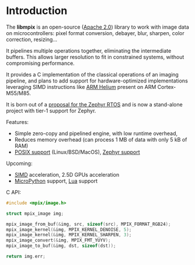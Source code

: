 # Introduction

The **libmpix** is an open-source
([Apache 2.0](https://github.com/libmpix/libmpix/blob/main/LICENSE))
library to work with image data on microcontrollers:
pixel format conversion, debayer, blur, sharpen, color correction, resizing...

It pipelines multiple operations together, eliminating the intermediate buffers.
This allows larger resolution to fit in constrained systems, without compromising performance.

It provides a C implementation of the classical operations of an imaging pipeline, and plans to
add support for hardware-optimized implementations leveraging SIMD instructions like
[ARM Helium](https://www.arm.com/technologies/helium) present on ARM Cortex-M55/M85.

It is born out of a
[proposal for the Zephyr RTOS](https://github.com/zephyrproject-rtos/zephyr/issues/86669)
and is now a stand-alone project with tier-1 support for Zephyr.

Features:

- Simple zero-copy and pipelined engine, with low runtime overhead,
- Reduces memory overhead (can process 1 MB of data with only 5 kB of RAM)
- [POSIX support](https://github.com/libmpix/libmpix_example_posix) (Linux/BSD/MacOS),
  [Zephyr support](https://github.com/libmpix/libmpix_example_zephyr)

Upcoming:

- [SIMD](https://www.arm.com/technologies/helium) acceleration, 2.5D GPUs acceleration
- [MicroPython](https://micropython.org/) support,
  [Lua](https://lua.org/) support

C API:

```c
#include <mpix/image.h>

struct mpix_image img;

mpix_image_from_buf(&img, src, sizeof(src), MPIX_FORMAT_RGB24);
mpix_image_kernel(&img, MPIX_KERNEL_DENOISE, 5);
mpix_image_kernel(&img, MPIX_KERNEL_SHARPEN, 3);
mpix_image_convert(&img, MPIX_FMT_YUYV);
mpix_image_to_buf(&img, dst, sizeof(dst));

return img.err;
```
